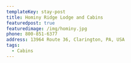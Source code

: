 ```yaml
---
templateKey: stay-post
title: Hominy Ridge Lodge and Cabins‎
featuredpost: true
featuredimage: /img/hominy.jpg
phone: 800-851-6377
address: 13964 Route 36, Clarington, PA, USA‎
tags:
  - Cabins
---
```

